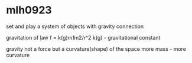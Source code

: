 # mlh0923
set and play a system of objects with gravity connection

gravitation of law f = k(g)*m1*m2/r^2
k(g) - gravitational constant

gravity not a force but a curvature(shape) of the space
more mass - more curvature
